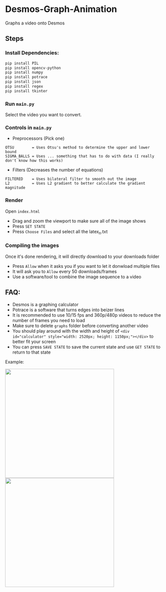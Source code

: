 # Desmos-Graph-Animation
Graphs a video onto Desmos

## Steps
### Install Dependencies:
```sh
pip install PIL
pip install opencv-python
pip install numpy
pip install potrace
pip install json
pip install regex
pip install tkinter
```

### Run `main.py`
Select the video you want to convert.

### Controls in `main.py`
- Preprocessors (Pick one)
```
OTSU        = Uses Otsu's method to determine the upper and lower bound
SIGMA_BALLS = Uses ... something that has to do with data (I really don't know how this works)
```

- Filters (Decreases the number of equations)
```
FILTERED    = Uses bilateral filter to smooth out the image
L2          = Uses L2 gradient to better calculate the gradient magnitude
```

### Render
Open `index.html`
- Drag and zoom the viewport to make sure all of the image shows
- Press `SET STATE`
- Press `Choose Files` and select all the latex<sub>n</sub>.txt

### Compiling the images
Once it's done rendering, it will directly download to your downloads folder
- Press `Allow` when it asks you if you want to let it donwload multiple files
- It will ask you to `Allow` every 50 downloads/frames
- Use a software/tool to combine the image sequence to a video


## FAQ:
- Desmos is a graphing calculator
- Potrace is a software that turns edges into beizer lines
- It is recommended to use 10/15 fps and 360p/480p videos to reduce the number of frames you need to load
- Make sure to delete `graphs` folder before converting another video
- You should play around with the width and height of `<div id="calculator" style="width: 2520px; height: 1150px;"></div>` to better fit your screen
- You can press `SAVE STATE` to save the current state and use `GET STATE` to return to that state


Example:

<img src="https://user-images.githubusercontent.com/88318140/132680429-13c12472-a933-4d96-a3d7-7104ba23e4ed.png" width="350">

<img src="https://user-images.githubusercontent.com/88318140/132681141-a6a3085b-c286-4127-b09a-ec2ea3873604.png" width="350">


